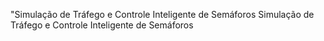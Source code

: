 "Simulação de Tráfego e Controle Inteligente de Semáforos
Simulação de Tráfego e Controle Inteligente de Semáforos
